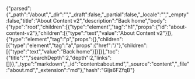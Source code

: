 {"parsed":{"_path":"/about","_dir":"","_draft":false,"_partial":false,"_locale":"","_empty":false,"title":"About Content v2","description":"Back home","body":{"type":"root","children":[{"type":"element","tag":"h1","props":{"id":"about-content-v2"},"children":[{"type":"text","value":"About Content v2"}]},{"type":"element","tag":"p","props":{},"children":[{"type":"element","tag":"a","props":{"href":"/"},"children":[{"type":"text","value":"Back home"}]}]}],"toc":{"title":"","searchDepth":2,"depth":2,"links":[]}},"_type":"markdown","_id":"content:about.md","_source":"content","_file":"about.md","_extension":"md"},"hash":"Gljs6FZfqB"}